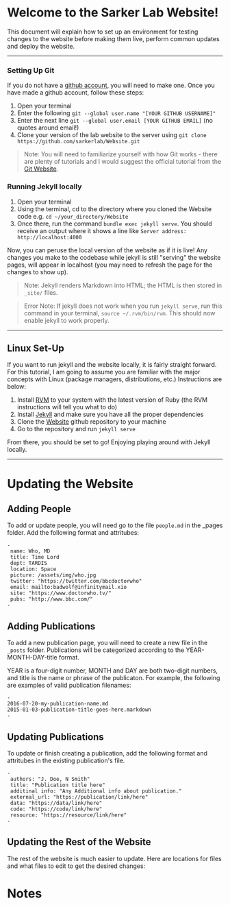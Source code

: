 # Welcome to the Sarker Lab Website!

This document will explain how to set up an environment for testing changes to the website before making them live, perform common updates and deploy the website.

---

### Setting Up Git

If you do not have a [github account](https://github.com/), you will need to make one. Once you have made a github account, follow these steps:

1. Open your terminal
2. Enter the following `git --global user.name "[YOUR GITHUB USERNAME]"`
3. Enter the next line `git --global user.email [YOUR GITHUB EMAIL]` (no quotes around email!)
4. Clone your version of the lab website to the server using  `git clone https://github.com/sarkerlab/Website.git`

> Note: You will need to familiarize yourself with how Git works - there are plenty of tutorials and I would suggest the official tutorial from the [Git Website](git-scm.com).

### Running Jekyll locally

1. Open your terminal
2. Using the terminal, cd to the directory where you cloned the Website code e.g. `cd ~/your_directory/Website`
3. Once there, run the command `bundle exec jekyll serve`. You should receive an output where it shows a line like `Server address: http://localhost:4000`

Now, you can peruse the local version of the website as if it is live! Any changes you make to the codebase while jekyll is still "serving" the website pages, will appear in localhost (you may need to refresh the page for the changes to show up).

> Note: Jekyll renders Markdown into HTML; the HTML is then stored in `_site/` files.

> Error Note: If jekyll does not work when you run `jekyll serve`, run this command in your terminal, `source ~/.rvm/bin/rvm`. This should now enable jekyll to work properly.

---

## Linux Set-Up

If you want to run jekyll and the website locally, it is fairly straight forward. For this tutorial, I am going to assume you are familiar with the major concepts with Linux (package managers, distributions, etc.) Instructions are below:

1. Install [RVM](https://rvm.io/rvm/install) to your system with the latest version of Ruby (the RVM instructions will tell you what to do)
2. Install [Jekyll](https://jekyllrb.com/docs/installation/) and make sure you have all the proper dependencies
3. Clone the [Website](https://github.com/sarkerlab/Website.git) github repository to your machine
4. Go to the repository and run `jekyll serve`

From there, you should be set to go! Enjoying playing around with Jekyll locally.

---


# Updating the Website

## Adding People

To add or update people, you will need go to the file `people.md` in the _pages folder. Add the following format and attritubes:

```
-
 name: Who, MD
 title: Time Lord
 dept: TARDIS
 location: Space
 picture: /assets/img/who.jpg
 twitter: "https://twitter.com/bbcdoctorwho"
 email: mailto:badwolf@infinitymail.xio
 site: "https://www.doctorwho.tv/"
 pubs: "http://www.bbc.com/"
-
```

## Adding Publications

To add a new publication page, you will need to create a new file in the `_posts` folder. Publications will be categorized according to the YEAR-MONTH-DAY-title format.

YEAR is a four-digit number, MONTH and DAY are both two-digit numbers, and title is the name or phrase of the publicaton. For example, the following are examples of valid publication filenames:

```
-
2016-07-20-my-publication-name.md
2015-01-03-publication-title-goes-here.markdown
-
```

## Updating Publications

To update or finish creating a publication, add the following format and attritubes in the existing publication's file. 

```
-
 authors: "J. Doe, N Smith"
 title: "Publication title here"
 additinal info: "Any Additional info about publication."
 external_url: "https://publication/link/here"
 data: "https://data/link/here"
 code: "https://code/link/here"
 resource: "https://resource/link/here"
-
```

## Updating the Rest of the Website

The rest of the website is much easier to update. Here are locations for files and what files to edit to get the desired changes:


# Notes
